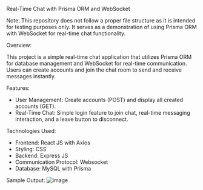 Real-Time Chat with Prisma ORM and WebSocket

Note: This repository does not follow a proper file structure as it is intended for testing purposes only. It serves as a demonstration of using Prisma ORM with WebSocket for real-time chat functionality.

Overview:

This project is a simple real-time chat application that utilizes Prisma ORM for database management and WebSocket for real-time communication. Users can create accounts and join the chat room to send and receive messages instantly.

Features:

- User Management: Create accounts (POST) and display all created accounts (GET).
- Real-Time Chat: Simple login feature to join chat, real-time messaging interaction, and a leave button to disconnect.
  
Technologies Used:

- Frontend: React JS with Axios
- Styling: CSS
- Backend: Express JS
- Communication Protocol: Websocket
- Database: MySQL with Prisma

Sample Output:
![image](https://github.com/user-attachments/assets/7c84c91d-abda-458e-9400-d5db34f668a6)
